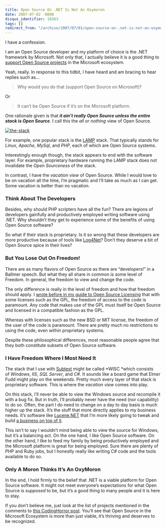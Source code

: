 ```yaml
---
title: Open Source On .NET Is Not An Oxymoron
date: 2007-07-02 -0800
disqus_identifier: 18363
tags: []
redirect_from: "/archive/2007/07/01/open-source-on-.net-is-not-an-oxymoron.aspx/"
---
```


I have a confession.

I am an Open Source developer and my platform of choice is the .NET
framework by Microsoft. Not only that, I actually believe it is a good
thing to [support Open Source
projects](http://www.codinghorror.com/blog/archives/000894.html "Supporting Open Source Projects in the Microsoft Ecosystem")
in the Microsoft ecosystem.

Yeah, really. In response to this tidbit, I have heard and am bracing to
hear replies such as...

> Why would you do that (support Open Source on Microsoft)?

Or

> It can’t be Open Source if it’s on the Microsoft platform.

One rationale given is that ***it ain’t really Open Source unless the
entire stack is Open Source***. I call this the *all or nothing* view of
Open Source.

[![the-stack](https://haacked.com/images/haacked_com/WindowsLiveWriter/OpenSourceOn.NETIsNotAnOxymoron_12D9B/the-stack_thumb.jpg)](https://haacked.com/images/haacked_com/WindowsLiveWriter/OpenSourceOn.NETIsNotAnOxymoron_12D9B/the-stack.jpg "The Stack")

For example, one popular stack is the
[LAMP](http://en.wikipedia.org/wiki/LAMP_%28software_bundle%29 "Wikipedia on LAMP (software bundle)")
stack. That typically stands for *Linux*, *Apache*, *MySql*, and *PHP*,
each of which are Open Source systems.

Interestingly enough though, the stack appears to end with the software
layer. For example, proprietary hardware running the LAMP stack does not
invalidate the *Open Sourceness* of the stack.

In contrast, I have the *vacation view* of Open Source. While I would
love to be on vacation all the time, I’m pragmatic and I’ll take as much
as I can get. Some vacation is better than no vacation.

### Think About The Developers

Besides, why should PHP scripters have all the fun? There are legions of
developers gainfully and productively employed writing software using
.NET. Why shouldn’t they get to experience some of the benefits of using
Open Source software?

So what if their stack is proprietary. Is it so wrong that these
developers are more productive because of tools like
[Log4Net](http://logging.apache.org/log4net/ "Log4Net")? Don’t they
deserve a bit of Open Source spice in their lives?

### But You Lose Out On Freedom!

There are as many flavors of Open Source as there are “developers!” in a
Ballmer speech. But what they all share in common is some level of
Freedom. In general, the freedom to view and change the code.

The only difference is really in the level of freedom and how that
freedom should apply. I [wrote before in my guide to Open Source
Licensing](https://haacked.com/archive/2006/01/24/DevelopersGuideToOpenSourceSoftwareLicensing.aspx "Developer’s Guide to Open Source Software Licensing")
that with some licenses such as the GPL, the freedom of access to the
code is paramount. Any code that makes use of the GPL must itself be
Open Source and licensed in a compatible fashion as the GPL.

Whereas with licenses such as the new BSD or MIT license, the freedom of
the user of the code is paramount. There are pretty much no restrictions
to using the code, even within proprietary systems.

Despite these philosophical differences, most reasonable people agree
that they both constitute subsets of Open Source software.

### I Have Freedom Where I Most Need It

The stack that I use with
[Subtext](http://subtextproject.com/ "Subtext Project") might be
called *WISC *which consists of *Windows*, *IIS*, *SQL Server*, and
*C\#*. It sounds like a board game that Elmer Fudd might play on the
weekends. Pretty much every layer of that stack is proprietary software.
This is where the *vacation view* comes into play.

On this stack, I’ll never be able to view the Windows source and
recompile it with a bug fix. But in truth, I’ll probably never have the
need (nor capability) to do so. Often, the part I do need to change on a
day to day basis is much higher up the stack. It’s the stuff that more
directly applies to my business needs. It’s software like
[Lucene.NET](http://incubator.apache.org/lucene.net/ "Lucene.NET") that
I’m more likely going to tweak and build [a business on top of
it](http://koders.com/).

This isn’t to say I wouldn’t mind being able to view the source for
Windows, but it’s a balancing act. On the one hand, I like Open Source
software. On the other hand, I like to feed my family by being
productively employed and the Microsoft platform is great for being
employed. Sure there are plenty of PHP and Ruby jobs, but I honestly
really like writing C\# code and the tools available to do so.

### Only A Moron Thinks It’s An OxyMoron

In the end, I hold firmly to the belief that .NET is a viable platform
for Open Source software. It might not meet everyone’s expectations for
what Open Source is *supposed* to be, but it’s a good thing to many
people and it is here to stay.

If you don’t believe me, just look at the list of projects mentioned in
the comments to [this CodingHorror
post](http://www.codinghorror.com/blog/archives/000894.html#comments "Supporting Open Source Projects").
You’ll see that Open Source in the Microsoft Ecosystem is more than just
viable, it’s thriving and deserves to be recognized.

